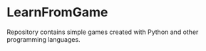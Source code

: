 # LearnFromGame
Repository contains simple games created with Python and other programming languages.
